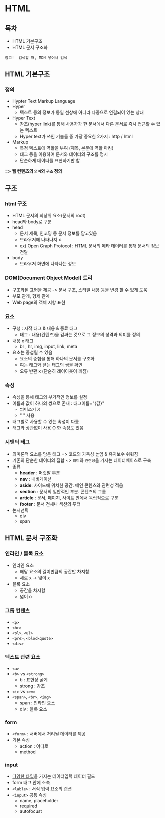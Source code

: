 # HTML



## 목차

- HTML 기본구조
- HTML 문서 구조화

`참고!  검색할 때, MDN 넣어서 검색 `



## HTML 기본구조

### 정의

- Hypter Text Markup Language
- Hyper
  - 텍스트 등의 정보가 동일 선상에 아니라 다중으로 연결되어 있는 상태
- Hyper Text
  - 참조(hyper link)를 통해 사용자가 한 문서에서 다른 문서로 즉시 접근할 수 있는 텍스트
  - Hyper text가 쓰인 기술들 중 가장 중요한 2가지 : http / html
- Markup
  - 특정 텍스트에 역할을 부여 (제목, 본문에 역할 마킹)
  - 태그 등을 이용하여 문서와 데이터의 구조를 명시
  - 단순하게 데이터를 표현하기만 함

**=> 웹 컨텐츠의 `의미`와 `구조` 정의**



## 구조

### html 구조

- HTML 문서의 최상위 요소(문서의 root)
- head와 body로 구분
- head
  - 문서 제목, 인코딩 등 문서 정보를 담고있음
  - 브라우저에 나타나지 x
  - ex) Open Graph Protocol : HTML 문서의 메타 데이터를 통해 문서의 정보 전달
- body
  - 브라우저 화면에 나타나는 정보



### DOM(Document Object Model) 트리

- 구조화된 표현을 제공 -> 문서 구조, 스타일 내용 등을 변경 할 수 있게 도움
- 부모 관게, 형제 관계
- Web page의 객체 지향 표현



### 요소

- 구성 : 시작 태그 & 내용 & 종료 태그
  - 태그 : 내용(컨텐츠)을 감싸는 것으로 그 정보의 성격과 의미를 정의
- 내용 x 태그
  - br , hr, img, input, link, meta
- 요소는 중첩될 수 있음
  - 요소의 중첩을 통해 하나의 문서를 구조화
  - 여는 태그와 닫는 태그의 쌍을 확인
  - 오류 반환 x (단순히 레이아웃이 깨짐)



### 속성

- 속성을 통해 태그의 부가적인 정보를 설정
- 이름과 값이 하나의 쌍으로 존재 : 태그이름="{값}"
  - 띄어쓰기 X
  - " " 사용
- 태그별로 사용할 수 있는 속성이 다름
- 태그와 상관없이 사용 O 한 속성도 있음



### 시맨틱 태그

- 의미론적 요소를 담은 태그 => 코드의 가독성 높임 & 유지보수 쉬워짐
- 기존의 단순한 데이터의 집합 ~> `의미`와 `관련성`을 가지는 데이터베이스로 구축
- 종류
  - **header** : 머릿말 부분
  - **nav**  : 내비게이션
  - **aside**: 사이드에 위치한 공간. 메인 콘텐츠와 관련성 적음
  - **section** : 문서의 일반적인 부분. 콘텐츠의 그룹
  - **article** : 문서, 페이지, 사이트 안에서 독립적으로 구분
  - **footer** : 문서 전체나 섹션의 푸터
- 논시맨틱
  - div
  - span



## HTML 문서 구조화



### 인라인 / 블록 요소

- 인라인 요소
  - 해당 요소의 길이만큼의 공간만 차지함
  - 세로 x -> 넓이 x
- 블록 요소
  - 공간을 차지함
  - 넓이 o



### 그룹 컨텐츠

- `<p>`
- `<hr>`
- `<ol>`, `<ul>`
- `<pre>`, `<blockquote>`
- `<div>` 



### 텍스트 관련 요소

- `<a>`
- `<b>` vs `<strong>`
  - b : 표현상 굵게
  - strong : 강조
- `<i>` vs `<em>`
- `<span>`, `<br>`, `<img>`
  - span : 인라인 요소
  - div : 블록 요소



### form

- `<form>` : 서버에서 처리될 데이터를 제공
- 기본 속성
  - action : 어디로
  - method



### input

- <u>다양한 타입</u>을 가지는 데이터입력 데이터 필드
- form 태그 안에 소속
- `<lable>` : 서식 입력 요소의 캡션
- `<input>` 공통 속성
  - name, placeholder
  - required
  - autofocust

